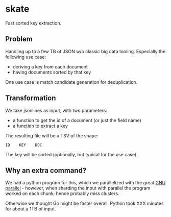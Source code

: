 # skate

Fast sorted key extraction.

## Problem

Handling up to a few TB of JSON w/o classic big data tooling. Especially the
following use case:

* deriving a key from each document
* having documents sorted by that key

One use case is match candidate generation for deduplication.

## Transformation

We take jsonlines as input, with two parameters:

* a function to get the id of a document (or just the field name)
* a function to extract a key

The resulting file will be a TSV of the shape:

```
ID    KEY    DOC
```

The key will be sorted (optionally, but typical for the use case).

## Why an extra command?

We had a python program for this, which we parallelized with the great [GNU
parallel](https://www.gnu.org/software/parallel/) - however, when sharding the
input with parallel the program worked on each chunk; hence probably miss
clusters.

Otherwise we thought Go might be faster overall. Python took XXX minutes for
about a 1TB of input.

